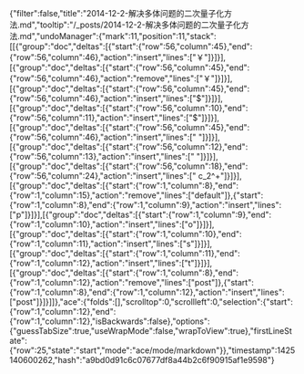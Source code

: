 {"filter":false,"title":"2014-12-2-解决多体问题的二次量子化方法.md","tooltip":"/_posts/2014-12-2-解决多体问题的二次量子化方法.md","undoManager":{"mark":11,"position":11,"stack":[[{"group":"doc","deltas":[{"start":{"row":56,"column":45},"end":{"row":56,"column":46},"action":"insert","lines":["￥"]}]}],[{"group":"doc","deltas":[{"start":{"row":56,"column":45},"end":{"row":56,"column":46},"action":"remove","lines":["￥"]}]}],[{"group":"doc","deltas":[{"start":{"row":56,"column":45},"end":{"row":56,"column":46},"action":"insert","lines":["$"]}]}],[{"group":"doc","deltas":[{"start":{"row":56,"column":10},"end":{"row":56,"column":11},"action":"insert","lines":["$"]}]}],[{"group":"doc","deltas":[{"start":{"row":56,"column":45},"end":{"row":56,"column":46},"action":"insert","lines":[" "]}]}],[{"group":"doc","deltas":[{"start":{"row":56,"column":12},"end":{"row":56,"column":13},"action":"insert","lines":[" "]}]}],[{"group":"doc","deltas":[{"start":{"row":56,"column":18},"end":{"row":56,"column":24},"action":"insert","lines":[" c_2^+"]}]}],[{"group":"doc","deltas":[{"start":{"row":1,"column":8},"end":{"row":1,"column":15},"action":"remove","lines":["default"]},{"start":{"row":1,"column":8},"end":{"row":1,"column":9},"action":"insert","lines":["p"]}]}],[{"group":"doc","deltas":[{"start":{"row":1,"column":9},"end":{"row":1,"column":10},"action":"insert","lines":["o"]}]}],[{"group":"doc","deltas":[{"start":{"row":1,"column":10},"end":{"row":1,"column":11},"action":"insert","lines":["s"]}]}],[{"group":"doc","deltas":[{"start":{"row":1,"column":11},"end":{"row":1,"column":12},"action":"insert","lines":["t"]}]}],[{"group":"doc","deltas":[{"start":{"row":1,"column":8},"end":{"row":1,"column":12},"action":"remove","lines":["post"]},{"start":{"row":1,"column":8},"end":{"row":1,"column":12},"action":"insert","lines":["post"]}]}]]},"ace":{"folds":[],"scrolltop":0,"scrollleft":0,"selection":{"start":{"row":1,"column":12},"end":{"row":1,"column":12},"isBackwards":false},"options":{"guessTabSize":true,"useWrapMode":false,"wrapToView":true},"firstLineState":{"row":25,"state":"start","mode":"ace/mode/markdown"}},"timestamp":1425140600262,"hash":"a9bd0d91c6c07677df8a44b2c6f90915af1e9598"}